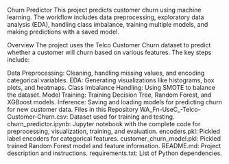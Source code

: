 Churn Predictor
This project predicts customer churn using machine learning. The workflow includes data preprocessing, exploratory data analysis (EDA), handling class imbalance, training multiple models, and making predictions with a saved model.

Overview
The project uses the Telco Customer Churn dataset to predict whether a customer will churn based on various features. The key steps include:

Data Preprocessing: Cleaning, handling missing values, and encoding categorical variables.
EDA: Generating visualizations like histograms, box plots, and heatmaps.
Class Imbalance Handling: Using SMOTE to balance the dataset.
Model Training: Training Decision Tree, Random Forest, and XGBoost models.
Inference: Saving and loading models for predicting churn for new customer data.
Files in this Repository
WA_Fn-UseC_-Telco-Customer-Churn.csv: Dataset used for training and testing.
churn_predictor.ipynb: Jupyter notebook with the complete code for preprocessing, visualization, training, and evaluation.
encoders.pkl: Pickled label encoders for categorical features.
customer_churn_model.pkl: Pickled trained Random Forest model and feature information.
README.md: Project description and instructions.
requirements.txt: List of Python dependencies.

